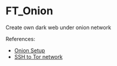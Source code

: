 # FT_Onion
Create own dark web under onion network

References:
- [Onion Setup]
- [SSH to Tor network]


<!-- Link -->
[Onion Setup]: https://community.torproject.org/onion-services/setup/
[SSH to Tor network]: https://medium.com/@tzhenghao/how-to-ssh-over-tor-onion-service-c6d06194147
